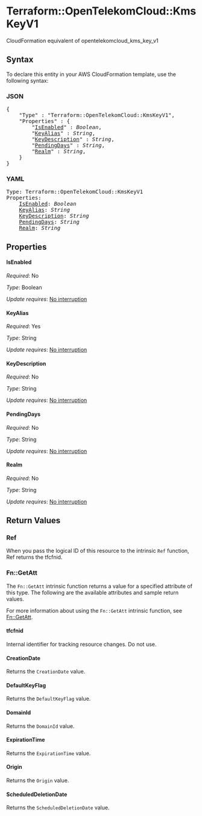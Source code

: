 # Terraform::OpenTelekomCloud::KmsKeyV1

CloudFormation equivalent of opentelekomcloud_kms_key_v1

## Syntax

To declare this entity in your AWS CloudFormation template, use the following syntax:

### JSON

<pre>
{
    "Type" : "Terraform::OpenTelekomCloud::KmsKeyV1",
    "Properties" : {
        "<a href="#isenabled" title="IsEnabled">IsEnabled</a>" : <i>Boolean</i>,
        "<a href="#keyalias" title="KeyAlias">KeyAlias</a>" : <i>String</i>,
        "<a href="#keydescription" title="KeyDescription">KeyDescription</a>" : <i>String</i>,
        "<a href="#pendingdays" title="PendingDays">PendingDays</a>" : <i>String</i>,
        "<a href="#realm" title="Realm">Realm</a>" : <i>String</i>,
    }
}
</pre>

### YAML

<pre>
Type: Terraform::OpenTelekomCloud::KmsKeyV1
Properties:
    <a href="#isenabled" title="IsEnabled">IsEnabled</a>: <i>Boolean</i>
    <a href="#keyalias" title="KeyAlias">KeyAlias</a>: <i>String</i>
    <a href="#keydescription" title="KeyDescription">KeyDescription</a>: <i>String</i>
    <a href="#pendingdays" title="PendingDays">PendingDays</a>: <i>String</i>
    <a href="#realm" title="Realm">Realm</a>: <i>String</i>
</pre>

## Properties

#### IsEnabled

_Required_: No

_Type_: Boolean

_Update requires_: [No interruption](https://docs.aws.amazon.com/AWSCloudFormation/latest/UserGuide/using-cfn-updating-stacks-update-behaviors.html#update-no-interrupt)

#### KeyAlias

_Required_: Yes

_Type_: String

_Update requires_: [No interruption](https://docs.aws.amazon.com/AWSCloudFormation/latest/UserGuide/using-cfn-updating-stacks-update-behaviors.html#update-no-interrupt)

#### KeyDescription

_Required_: No

_Type_: String

_Update requires_: [No interruption](https://docs.aws.amazon.com/AWSCloudFormation/latest/UserGuide/using-cfn-updating-stacks-update-behaviors.html#update-no-interrupt)

#### PendingDays

_Required_: No

_Type_: String

_Update requires_: [No interruption](https://docs.aws.amazon.com/AWSCloudFormation/latest/UserGuide/using-cfn-updating-stacks-update-behaviors.html#update-no-interrupt)

#### Realm

_Required_: No

_Type_: String

_Update requires_: [No interruption](https://docs.aws.amazon.com/AWSCloudFormation/latest/UserGuide/using-cfn-updating-stacks-update-behaviors.html#update-no-interrupt)

## Return Values

### Ref

When you pass the logical ID of this resource to the intrinsic `Ref` function, Ref returns the tfcfnid.

### Fn::GetAtt

The `Fn::GetAtt` intrinsic function returns a value for a specified attribute of this type. The following are the available attributes and sample return values.

For more information about using the `Fn::GetAtt` intrinsic function, see [Fn::GetAtt](https://docs.aws.amazon.com/AWSCloudFormation/latest/UserGuide/intrinsic-function-reference-getatt.html).

#### tfcfnid

Internal identifier for tracking resource changes. Do not use.

#### CreationDate

Returns the <code>CreationDate</code> value.

#### DefaultKeyFlag

Returns the <code>DefaultKeyFlag</code> value.

#### DomainId

Returns the <code>DomainId</code> value.

#### ExpirationTime

Returns the <code>ExpirationTime</code> value.

#### Origin

Returns the <code>Origin</code> value.

#### ScheduledDeletionDate

Returns the <code>ScheduledDeletionDate</code> value.

